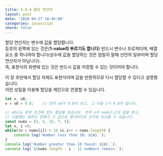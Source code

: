 ```yaml
---
title: 5.9.4 할당 연산자
layout: post
date: '2020-04-27 18:46:00'
categories: javascript
share: false
---
```


할당 연산자는 변수에 값을 할당합니다.  
등호의 왼쪽에 있는 것은(**1-value라 부르기도 합니다**) 반드시 변수나 프로퍼티며, 배열 요소 중 하나여야 합니다(상수에 값을 할당하는 것은 엄밀히 말해 선언의 일부이며 할당 연산자가 아닙니다).  
즉, 표현식의 좌변에 있는 것은 반드시 값을 저장할 수 있는 것이어야 합니다.

이 장 초반에서 할당 자체도 표현식이며 값을 반환하므로 다시 할당할 수 있다고 설명했습니다.  
이런 성질을 이용해 할당을 체인으로 연결할 수 있습니다.

```javascript
let v, v0;
v = v0 = 9.8;    // 먼저 v0가 9.8이 되고, 그 다음 v가 9.8이 됩니다.

// while 문의 조건에 있는 할당을 보십시오. 먼저 n이 nums[i]의 값을 받고,
// 다음에는 표현식 전체가 그 값으로 평가되므로 숫자로 비교할 수 있습니다.
const nums = [3, 5, 15, 7, 5];
let n, i =0;
while((n = nums[i]) < 10 && i++ < nums.length) {
	console.log(`Number less than 10: ${n}.`);
}
console.log(`Number greater than 10 found: ${n}.`);
console.log(`${nums.length - i - 1} numbers remain.`);
```